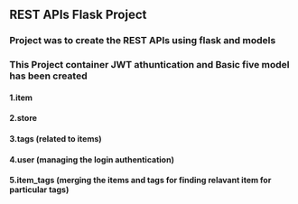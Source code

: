 ## REST APIs Flask Project

### Project was to create the REST APIs using flask and models

### This Project container JWT athuntication and Basic five model has been created

#### 1.item

#### 2.store

#### 3.tags (related to items)

#### 4.user (managing the login authentication)

#### 5.item_tags (merging the items and tags for finding relavant item for particular tags)

